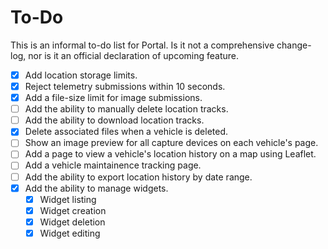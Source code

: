 # To-Do

This is an informal to-do list for Portal. Is it not a comprehensive change-log, nor is it an official declaration of upcoming feature.

- [X] Add location storage limits.
- [X] Reject telemetry submissions within 10 seconds.
- [X] Add a file-size limit for image submissions.
- [ ] Add the ability to manually delete location tracks.
- [ ] Add the ability to download location tracks.
- [X] Delete associated files when a vehicle is deleted.
- [ ] Show an image preview for all capture devices on each vehicle's page.
- [ ] Add a page to view a vehicle's location history on a map using Leaflet.
- [ ] Add a vehicle maintainence tracking page.
- [ ] Add the ability to export location history by date range.
- [X] Add the ability to manage widgets.
    - [X] Widget listing
    - [X] Widget creation
    - [X] Widget deletion
    - [X] Widget editing
